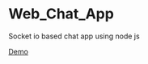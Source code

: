 # Web_Chat_App
Socket io based chat app using node js

[Demo](https://radiant-hamlet-78569.herokuapp.com)
